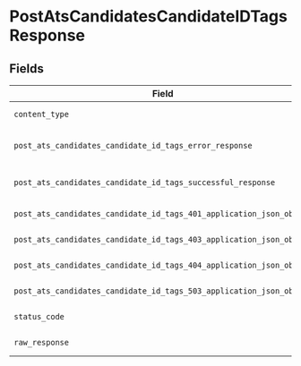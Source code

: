 # PostAtsCandidatesCandidateIDTagsResponse


## Fields

| Field                                                                                                                                                        | Type                                                                                                                                                         | Required                                                                                                                                                     | Description                                                                                                                                                  |
| ------------------------------------------------------------------------------------------------------------------------------------------------------------ | ------------------------------------------------------------------------------------------------------------------------------------------------------------ | ------------------------------------------------------------------------------------------------------------------------------------------------------------ | ------------------------------------------------------------------------------------------------------------------------------------------------------------ |
| `content_type`                                                                                                                                               | *Optional[str]*                                                                                                                                              | :heavy_check_mark:                                                                                                                                           | HTTP response content type for this operation                                                                                                                |
| `post_ats_candidates_candidate_id_tags_error_response`                                                                                                       | [Optional[shared.PostAtsCandidatesCandidateIDTagsErrorResponse]](undefined/models/shared/postatscandidatescandidateidtagserrorresponse.md)                   | :heavy_minus_sign:                                                                                                                                           | POST /ats/candidates/:candidate_id/tags Error response                                                                                                       |
| `post_ats_candidates_candidate_id_tags_successful_response`                                                                                                  | [Optional[shared.PostAtsCandidatesCandidateIDTagsSuccessfulResponse]](undefined/models/shared/postatscandidatescandidateidtagssuccessfulresponse.md)         | :heavy_minus_sign:                                                                                                                                           | POST /ats/candidates/:candidate_id/tags Successful response                                                                                                  |
| `post_ats_candidates_candidate_id_tags_401_application_json_object`                                                                                          | [Optional[operations.PostAtsCandidatesCandidateIDTags401ApplicationJSON]](undefined/models/operations/postatscandidatescandidateidtags401applicationjson.md) | :heavy_minus_sign:                                                                                                                                           | Returned when the authentication header was invalid or missing.                                                                                              |
| `post_ats_candidates_candidate_id_tags_403_application_json_object`                                                                                          | [Optional[operations.PostAtsCandidatesCandidateIDTags403ApplicationJSON]](undefined/models/operations/postatscandidatescandidateidtags403applicationjson.md) | :heavy_minus_sign:                                                                                                                                           | Returned when the passed integration is inactive.                                                                                                            |
| `post_ats_candidates_candidate_id_tags_404_application_json_object`                                                                                          | [Optional[operations.PostAtsCandidatesCandidateIDTags404ApplicationJSON]](undefined/models/operations/postatscandidatescandidateidtags404applicationjson.md) | :heavy_minus_sign:                                                                                                                                           | Returned when a requested resource is not found.                                                                                                             |
| `post_ats_candidates_candidate_id_tags_503_application_json_object`                                                                                          | [Optional[operations.PostAtsCandidatesCandidateIDTags503ApplicationJSON]](undefined/models/operations/postatscandidatescandidateidtags503applicationjson.md) | :heavy_minus_sign:                                                                                                                                           | Returned when no sync has finished successfully yet                                                                                                          |
| `status_code`                                                                                                                                                | *Optional[int]*                                                                                                                                              | :heavy_check_mark:                                                                                                                                           | HTTP response status code for this operation                                                                                                                 |
| `raw_response`                                                                                                                                               | [requests.Response](https://requests.readthedocs.io/en/latest/api/#requests.Response)                                                                        | :heavy_minus_sign:                                                                                                                                           | Raw HTTP response; suitable for custom response parsing                                                                                                      |